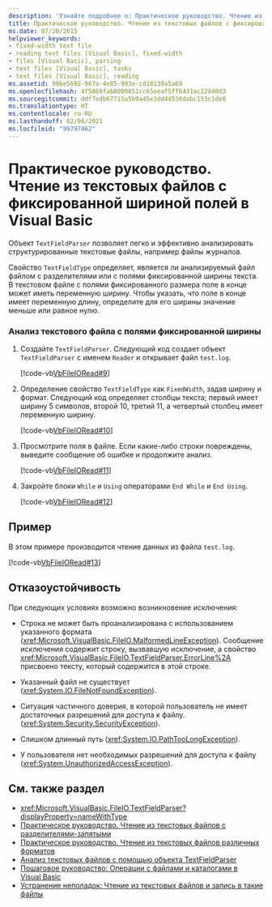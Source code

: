 ```yaml
---
description: 'Узнайте подробнее о: Практическое руководство. Чтение из текстовых файлов с фиксированной шириной полей в Visual Basic'
title: Практическое руководство. Чтение из текстовых файлов с фиксированной шириной полей
ms.date: 07/20/2015
helpviewer_keywords:
- fixed-width text file
- reading text files [Visual Basic], fixed-width
- files [Visual Basic], parsing
- text files [Visual Basic], tasks
- text files [Visual Basic], reading
ms.assetid: 99be5692-967a-4e85-993e-cd18139a5a69
ms.openlocfilehash: 4f5868fa68009851cc65eeaf5ff6431ac22840d3
ms.sourcegitcommit: ddf7edb67715a5b9a45e3dd44536dabc153c1de0
ms.translationtype: HT
ms.contentlocale: ru-RU
ms.lasthandoff: 02/06/2021
ms.locfileid: "99797462"
---
```

# <a name="how-to-read-from-fixed-width-text-files-in-visual-basic"></a>Практическое руководство. Чтение из текстовых файлов с фиксированной шириной полей в Visual Basic

Объект `TextFieldParser` позволяет легко и эффективно анализировать структурированные текстовые файлы, например файлы журналов.  
  
 Свойство `TextFieldType` определяет, является ли анализируемый файл файлом с разделителями или с полями фиксированной ширины текста. В текстовом файле с полями фиксированного размера поле в конце может иметь переменную ширину. Чтобы указать, что поле в конце имеет переменную длину, определите для его ширины значение меньше или равное нулю.  
  
### <a name="to-parse-a-fixed-width-text-file"></a>Анализ текстового файла с полями фиксированной ширины  
  
1. Создайте `TextFieldParser`. Следующий код создает объект `TextFieldParser` с именем `Reader` и открывает файл `test.log`.  
  
     [!code-vb[VbFileIORead#9](~/samples/snippets/visualbasic/VS_Snippets_VBCSharp/VbFileIORead/VB/Class1.vb#9)]  
  
2. Определение свойство `TextFieldType` как `FixedWidth`, задав ширину и формат. Следующий код определяет столбцы текста; первый имеет ширину 5 символов, второй 10, третий 11, а четвертый столбец имеет переменную ширину.  
  
     [!code-vb[VbFileIORead#10](~/samples/snippets/visualbasic/VS_Snippets_VBCSharp/VbFileIORead/VB/Class1.vb#10)]  
  
3. Просмотрите поля в файле. Если какие-либо строки повреждены, выведите сообщение об ошибке и продолжите анализ.  
  
     [!code-vb[VbFileIORead#11](~/samples/snippets/visualbasic/VS_Snippets_VBCSharp/VbFileIORead/VB/Class1.vb#11)]  
  
4. Закройте блоки `While` и `Using` операторами `End While` и `End Using`.  
  
     [!code-vb[VbFileIORead#12](~/samples/snippets/visualbasic/VS_Snippets_VBCSharp/VbFileIORead/VB/Class1.vb#12)]  
  
## <a name="example"></a>Пример  

 В этом примере производится чтение данных из файла `test.log`.  
  
 [!code-vb[VbFileIORead#13](~/samples/snippets/visualbasic/VS_Snippets_VBCSharp/VbFileIORead/VB/Class1.vb#13)]  
  
## <a name="robust-programming"></a>Отказоустойчивость  

 При следующих условиях возможно возникновение исключения:  
  
- Строка не может быть проанализирована с использованием указанного формата (<xref:Microsoft.VisualBasic.FileIO.MalformedLineException>). Сообщение исключения содержит строку, вызвавшую исключение, а свойство <xref:Microsoft.VisualBasic.FileIO.TextFieldParser.ErrorLine%2A> присвоено тексту, который содержится в этой строке.  
  
- Указанный файл не существует (<xref:System.IO.FileNotFoundException>).  
  
- Ситуация частичного доверия, в которой пользователь не имеет достаточных разрешений для доступа к файлу. (<xref:System.Security.SecurityException>).  
  
- Слишком длинный путь (<xref:System.IO.PathTooLongException>).  
  
- У пользователя нет необходимых разрешений для доступа к файлу (<xref:System.UnauthorizedAccessException>).  
  
## <a name="see-also"></a>См. также раздел

- <xref:Microsoft.VisualBasic.FileIO.TextFieldParser?displayProperty=nameWithType>
- [Практическое руководство. Чтение из текстовых файлов с разделителями-запятыми](how-to-read-from-comma-delimited-text-files.md)
- [Практическое руководство. Чтение из текстовых файлов различных форматов](how-to-read-from-text-files-with-multiple-formats.md)
- [Анализ текстовых файлов с помощью объекта TextFieldParser](parsing-text-files-with-the-textfieldparser-object.md)
- [Пошаговое руководство: Операции с файлами и каталогами в Visual Basic](walkthrough-manipulating-files-and-directories.md)
- [Устранение неполадок: Чтение из текстовых файлов и запись в такие файлы](troubleshooting-reading-from-and-writing-to-text-files.md)
